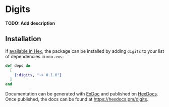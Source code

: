 # Digits

**TODO: Add description**

## Installation

If [available in Hex](https://hex.pm/docs/publish), the package can be installed
by adding `digits` to your list of dependencies in `mix.exs`:

```elixir
def deps do
  [
    {:digits, "~> 0.1.0"}
  ]
end
```

Documentation can be generated with [ExDoc](https://github.com/elixir-lang/ex_doc)
and published on [HexDocs](https://hexdocs.pm). Once published, the docs can
be found at <https://hexdocs.pm/digits>.

